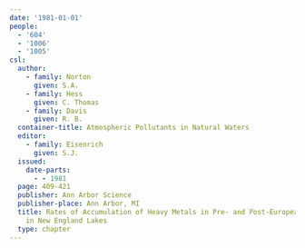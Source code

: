 ```yaml
---
date: '1981-01-01'
people:
  - '604'
  - '1006'
  - '1005'
csl:
  author:
    - family: Norton
      given: S.A.
    - family: Hess
      given: C. Thomas
    - family: Davis
      given: R. B.
  container-title: Atmospheric Pollutants in Natural Waters
  editor:
    - family: Eisenrich
      given: S.J.
  issued:
    date-parts:
      - - 1981
  page: 409-421
  publisher: Ann Arbor Science
  publisher-place: Ann Arbor, MI
  title: Rates of Accumulation of Heavy Metals in Pre- and Post-European Sediments
    in New England Lakes
  type: chapter
---
```

